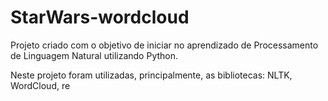 # StarWars-wordcloud

Projeto criado com o objetivo de iniciar no aprendizado de Processamento de Linguagem Natural utilizando Python.

Neste projeto foram utilizadas, principalmente, as bibliotecas: NLTK, WordCloud, re
